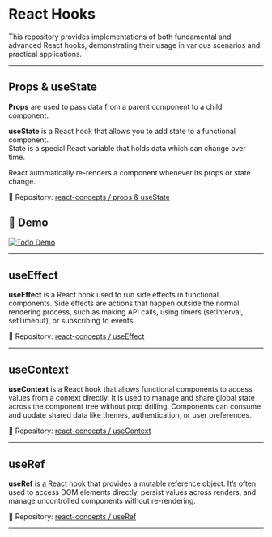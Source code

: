 # React Hooks

This repository provides implementations of both fundamental and advanced React hooks, demonstrating their usage in various scenarios and practical applications.

---

## Props & useState

**Props** are used to pass data from a parent component to a child component.  

**useState** is a React hook that allows you to add state to a functional component.  
State is a special React variable that holds data which can change over time.  

React automatically re-renders a component whenever its props or state change.

🔗 Repository: [react-concepts / props & useState](https://github.com/vmanidev/react-concepts/tree/main/useState) 

## 🚀 Demo

[![Todo Demo](https://img.shields.io/badge/Live%20Demo%20useState-Todo-blue?style=for-the-badge&logo=vercel)](https://react-todo-lake-mu.vercel.app/)


---

## useEffect 

**useEffect** is a React hook used to run side effects in functional components. Side effects are actions that happen outside the normal rendering process, such as making API calls, using timers (setInterval, setTimeout), or subscribing to events.

🔗 Repository: [react-concepts / useEffect](https://github.com/vmanidev/react-concepts/tree/main/useEffect)

---

## useContext 

**useContext** is a React hook that allows functional components to access values from a context directly. It is used to manage and share global state across the component tree without prop drilling. Components can consume and update shared data like themes, authentication, or user preferences.

🔗 Repository: [react-concepts / useContext](https://github.com/vmanidev/react-concepts/tree/main/useContext)

---

## useRef

**useRef** is a React hook that provides a mutable reference object. It’s often used to access DOM elements directly, persist values across renders, and manage uncontrolled components without re-rendering.

🔗 Repository: [react-concepts / useRef](https://github.com/vmanidev/react-hooks/tree/main/useRef)

---
